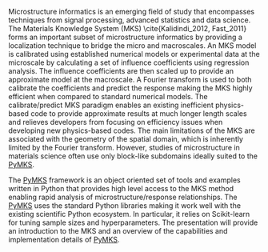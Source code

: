 Microstructure informatics is an emerging field of study that
encompasses techniques from signal processing, advanced statistics and
data science. The Materials Knowledge System (MKS) \cite{Kalidindi_2012, Fast_2011}
forms an important
subset of microstructure informatics by providing a localization
technique to bridge the micro and macroscales. An MKS model is
calibrated using established numerical models or experimental data at
the microscale by calculating a set of influence coefficients using
regression analysis. The influence coefficients are then scaled up to
provide an approximate model at the macroscale. A Fourier transform is
used to both calibrate the coefficients and predict the response
making the MKS highly efficient when compared to standard numerical
models. The calibrate/predict MKS paradigm enables an existing
inefficient physics-based code to provide approximate results at much
longer length scales and relieves developers from focusing on
efficiency issues when developing new physics-based codes. The main
limitations of the MKS are associated with the geometry of the spatial
domain, which is inherently limited by the Fourier transform. However,
studies of microstructure in materials science often use only
block-like subdomains ideally suited to the [PyMKS].

The [PyMKS]
framework is an object oriented set of tools and examples
written in Python that provides high level access to the MKS method
enabling rapid analysis of microstructure/response relationships. The
[PyMKS] uses the standard Python libraries making it work well with the
existing scientific Python ecosystem. In particular, it relies on
Scikit-learn for tuning sample sizes and hyperparameters. The
presentation will provide an introduction to the MKS and an overview
of the capabilities and implementation details of [PyMKS].

[PyMKS]: http://openmaterials.github.io/pymks/
